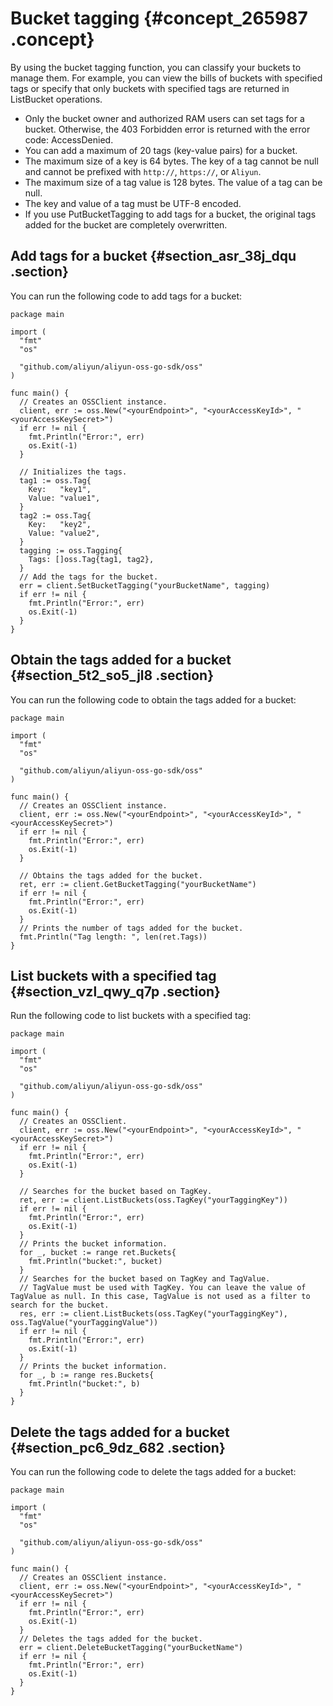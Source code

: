 # Bucket tagging {#concept_265987 .concept}

By using the bucket tagging function, you can classify your buckets to manage them. For example, you can view the bills of buckets with specified tags or specify that only buckets with specified tags are returned in ListBucket operations.

-   Only the bucket owner and authorized RAM users can set tags for a bucket. Otherwise, the 403 Forbidden error is returned with the error code: AccessDenied.
-   You can add a maximum of 20 tags \(key-value pairs\) for a bucket.
-   The maximum size of a key is 64 bytes. The key of a tag cannot be null and cannot be prefixed with `http://`, `https://`, or `Aliyun`.
-   The maximum size of a tag value is 128 bytes. The value of a tag can be null.
-   The key and value of a tag must be UTF-8 encoded.
-   If you use PutBucketTagging to add tags for a bucket, the original tags added for the bucket are completely overwritten.

## Add tags for a bucket {#section_asr_38j_dqu .section}

You can run the following code to add tags for a bucket:

``` {#codeblock_bvo_avf_ojs}
package main

import (
  "fmt"
  "os"

  "github.com/aliyun/aliyun-oss-go-sdk/oss"
)

func main() {
  // Creates an OSSClient instance.
  client, err := oss.New("<yourEndpoint>", "<yourAccessKeyId>", "<yourAccessKeySecret>")
  if err != nil {
    fmt.Println("Error:", err)
    os.Exit(-1)
  }

  // Initializes the tags.
  tag1 := oss.Tag{
    Key:   "key1",
    Value: "value1",
  }
  tag2 := oss.Tag{
    Key:   "key2",
    Value: "value2",
  }
  tagging := oss.Tagging{
    Tags: []oss.Tag{tag1, tag2},
  }
  // Add the tags for the bucket.
  err = client.SetBucketTagging("yourBucketName", tagging)
  if err != nil {
    fmt.Println("Error:", err)
    os.Exit(-1)
  }
}
```

## Obtain the tags added for a bucket {#section_5t2_so5_jl8 .section}

You can run the following code to obtain the tags added for a bucket:

``` {#codeblock_pm3_rii_byw}
package main

import (
  "fmt"
  "os"

  "github.com/aliyun/aliyun-oss-go-sdk/oss"
)

func main() {
  // Creates an OSSClient instance.
  client, err := oss.New("<yourEndpoint>", "<yourAccessKeyId>", "<yourAccessKeySecret>")
  if err != nil {
    fmt.Println("Error:", err)
    os.Exit(-1)
  }

  // Obtains the tags added for the bucket.
  ret, err := client.GetBucketTagging("yourBucketName")
  if err != nil {
    fmt.Println("Error:", err)
    os.Exit(-1)
  }
  // Prints the number of tags added for the bucket.
  fmt.Println("Tag length: ", len(ret.Tags))
}
```

## List buckets with a specified tag {#section_vzl_qwy_q7p .section}

Run the following code to list buckets with a specified tag:

``` {#codeblock_i8j_dm2_5qe}
package main

import (
  "fmt"
  "os"

  "github.com/aliyun/aliyun-oss-go-sdk/oss"
)

func main() {
  // Creates an OSSClient.
  client, err := oss.New("<yourEndpoint>", "<yourAccessKeyId>", "<yourAccessKeySecret>")
  if err != nil {
    fmt.Println("Error:", err)
    os.Exit(-1)
  }

  // Searches for the bucket based on TagKey.
  ret, err := client.ListBuckets(oss.TagKey("yourTaggingKey"))
  if err != nil {
    fmt.Println("Error:", err)
    os.Exit(-1)
  }
  // Prints the bucket information.
  for _, bucket := range ret.Buckets{
    fmt.Println("bucket:", bucket)
  }
  // Searches for the bucket based on TagKey and TagValue.
  // TagValue must be used with TagKey. You can leave the value of TagValue as null. In this case, TagValue is not used as a filter to search for the bucket.
  res, err := client.ListBuckets(oss.TagKey("yourTaggingKey"), oss.TagValue("yourTaggingValue"))
  if err != nil {
    fmt.Println("Error:", err)
    os.Exit(-1)
  }
  // Prints the bucket information.
  for _, b := range res.Buckets{
    fmt.Println("bucket:", b)
  }
}
```

## Delete the tags added for a bucket {#section_pc6_9dz_682 .section}

You can run the following code to delete the tags added for a bucket:

``` {#codeblock_9v2_onq_jmd}
package main

import (
  "fmt"
  "os"

  "github.com/aliyun/aliyun-oss-go-sdk/oss"
)

func main() {
  // Creates an OSSClient instance.
  client, err := oss.New("<yourEndpoint>", "<yourAccessKeyId>", "<yourAccessKeySecret>")
  if err != nil {
    fmt.Println("Error:", err)
    os.Exit(-1)
  }
  // Deletes the tags added for the bucket.
  err = client.DeleteBucketTagging("yourBucketName")
  if err != nil {
    fmt.Println("Error:", err)
    os.Exit(-1)
  }
}
```

